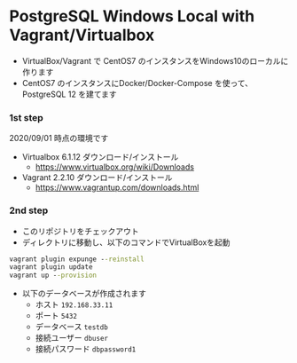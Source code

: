 # PostgreSQL Windows Local with Vagrant/Virtualbox

- VirtualBox/Vagrant で CentOS7 のインスタンスをWindows10のローカルに作ります
- CentOS7 のインスタンスにDocker/Docker-Compose を使って、 PostgreSQL 12 を建てます

### 1st step

2020/09/01 時点の環境です

- Virtualbox 6.1.12 ダウンロード/インストール
    - https://www.virtualbox.org/wiki/Downloads
- Vagrant 2.2.10 ダウンロード/インストール
    - https://www.vagrantup.com/downloads.html

### 2nd step

- このリポジトリをチェックアウト
- ディレクトリに移動し、以下のコマンドでVirtualBoxを起動

```cmd
vagrant plugin expunge --reinstall
vagrant plugin update
vagrant up --provision
```

- 以下のデータベースが作成されます
    - ホスト `192.168.33.11`
    - ポート `5432`
    - データベース `testdb`
    - 接続ユーザー `dbuser`
    - 接続パスワード `dbpassword1`
